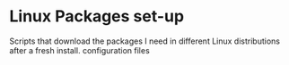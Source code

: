 # Linux Packages set-up
Scripts that download the packages I need in different Linux distributions after a fresh install.
configuration files

